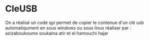 # CleUSB
On a réalisé un code qyi permet de copier le contenue d'un clé usb automatiqument en sous windows ou sous linux réaliser par : azizaboukoume soukaina atir et el hamouchi hajar
